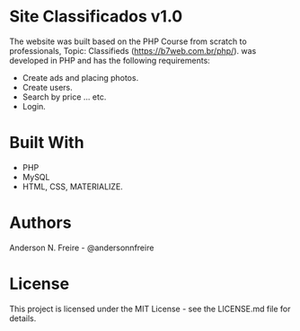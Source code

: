 # Site Classificados v1.0

The website was built based on the PHP Course from scratch to professionals, Topic: Classifieds (https://b7web.com.br/php/). was developed in PHP and has the following requirements:

- Create ads and placing photos.
- Create users.
- Search by price ... etc.
- Login.
# Built With

- PHP
- MySQL
- HTML, CSS, MATERIALIZE.

# Authors
Anderson N. Freire - @andersonnfreire

# License
This project is licensed under the MIT License - see the LICENSE.md file for details.
